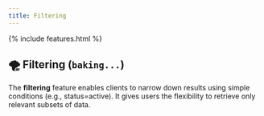 ```yaml
---
title: Filtering
---
```


{% include features.html %}

## 🌪️ Filtering (`baking...`)

The **filtering** feature enables clients to narrow down results using simple conditions (e.g., status=active). It gives users the flexibility to retrieve only relevant subsets of data.
